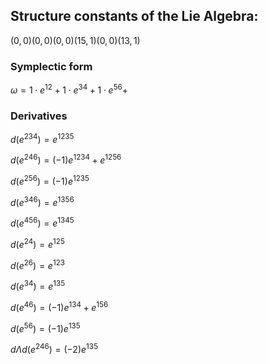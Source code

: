 ## Structure constants of the Lie Algebra:
$(0, 0)(0, 0)(0, 0)(15, 1)(0, 0)(13, 1)$

### Symplectic form
 $\omega=	1\cdot e^{12}+1\cdot e^{34}+1\cdot e^{56}+$

### Derivatives
$d(e^{ 234 })  = e^{ 1235 }$

$d(e^{ 246 })  = (-1)e^{ 1234 } + e^{ 1256 }$

$d(e^{ 256 })  = (-1)e^{ 1235 }$

$d(e^{ 346 })  = e^{ 1356 }$

$d(e^{ 456 })  = e^{ 1345 }$

$d(e^{ 24 })  = e^{ 125 }$

$d(e^{ 26 })  = e^{ 123 }$

$d(e^{ 34 })  = e^{ 135 }$

$d(e^{ 46 })  = (-1)e^{ 134 } + e^{ 156 }$

$d(e^{ 56 })  = (-1)e^{ 135 }$

$d \Lambda d( e^{ 246 })  = (-2)e^{ 135 }$

